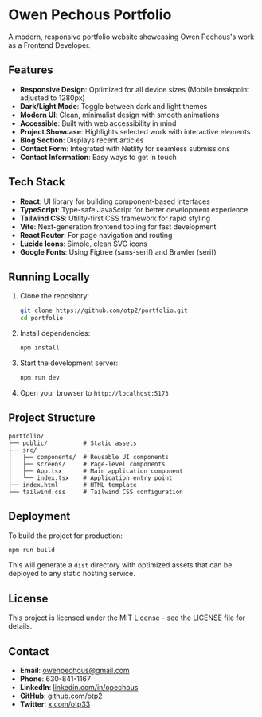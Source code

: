 # Owen Pechous Portfolio

A modern, responsive portfolio website showcasing Owen Pechous's work as a Frontend Developer.

## Features

- **Responsive Design**: Optimized for all device sizes (Mobile breakpoint adjusted to 1280px)
- **Dark/Light Mode**: Toggle between dark and light themes
- **Modern UI**: Clean, minimalist design with smooth animations
- **Accessible**: Built with web accessibility in mind
- **Project Showcase**: Highlights selected work with interactive elements
- **Blog Section**: Displays recent articles
- **Contact Form**: Integrated with Netlify for seamless submissions
- **Contact Information**: Easy ways to get in touch

## Tech Stack

- **React**: UI library for building component-based interfaces
- **TypeScript**: Type-safe JavaScript for better development experience
- **Tailwind CSS**: Utility-first CSS framework for rapid styling
- **Vite**: Next-generation frontend tooling for fast development
- **React Router**: For page navigation and routing
- **Lucide Icons**: Simple, clean SVG icons
- **Google Fonts**: Using Figtree (sans-serif) and Brawler (serif)

## Running Locally

1. Clone the repository:
   ```bash
   git clone https://github.com/otp2/portfolio.git
   cd portfolio
   ```

2. Install dependencies:
   ```bash
   npm install
   ```

3. Start the development server:
   ```bash
   npm run dev
   ```

4. Open your browser to `http://localhost:5173`

## Project Structure

```
portfolio/
├── public/          # Static assets
├── src/
│   ├── components/  # Reusable UI components
│   ├── screens/     # Page-level components
│   ├── App.tsx      # Main application component
│   └── index.tsx    # Application entry point
├── index.html       # HTML template
└── tailwind.css     # Tailwind CSS configuration
```

## Deployment

To build the project for production:

```bash
npm run build
```

This will generate a `dist` directory with optimized assets that can be deployed to any static hosting service.

## License

This project is licensed under the MIT License - see the LICENSE file for details.

## Contact

- **Email**: owenpechous@gmail.com
- **Phone**: 630-841-1167
- **LinkedIn**: [linkedin.com/in/opechous](https://www.linkedin.com/in/opechous/)
- **GitHub**: [github.com/otp2](https://github.com/otp2)
- **Twitter**: [x.com/otp33](https://x.com/otp33)

